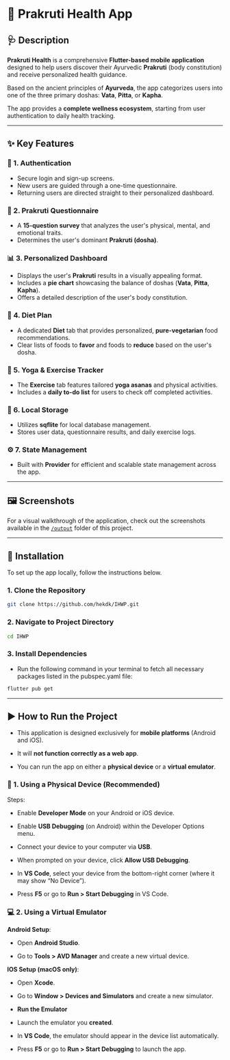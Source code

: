 # 🌿 Prakruti Health App

## 🩺 Description

**Prakruti Health** is a comprehensive **Flutter-based mobile application** designed to help users discover their Ayurvedic **Prakruti** (body constitution) and receive personalized health guidance.  

Based on the ancient principles of **Ayurveda**, the app categorizes users into one of the three primary doshas: **Vata**, **Pitta**, or **Kapha**.

The app provides a **complete wellness ecosystem**, starting from user authentication to daily health tracking.

---

## ✨ Key Features

### 🧩 1. **Authentication**
- Secure login and sign-up screens.
- New users are guided through a one-time questionnaire.
- Returning users are directed straight to their personalized dashboard.

### 📜 2. **Prakruti Questionnaire**
- A **15-question survey** that analyzes the user's physical, mental, and emotional traits.
- Determines the user's dominant **Prakruti (dosha)**.

### 📊 3. **Personalized Dashboard**
- Displays the user's **Prakruti** results in a visually appealing format.
- Includes a **pie chart** showcasing the balance of doshas (**Vata**, **Pitta**, **Kapha**).
- Offers a detailed description of the user's body constitution.

### 🥗 4. **Diet Plan**
- A dedicated **Diet** tab that provides personalized, **pure-vegetarian** food recommendations.
- Clear lists of foods to **favor** and foods to **reduce** based on the user's dosha.

### 🧘 5. **Yoga & Exercise Tracker**
- The **Exercise** tab features tailored **yoga asanas** and physical activities.
- Includes a **daily to-do list** for users to check off completed activities.

### 💾 6. **Local Storage**
- Utilizes **sqflite** for local database management.
- Stores user data, questionnaire results, and daily exercise logs.

### ⚙️ 7. **State Management**
- Built with **Provider** for efficient and scalable state management across the app.

---

## 🖼️ Screenshots

For a visual walkthrough of the application, check out the screenshots available in the [`/output`](./output) folder of this project.

---

## 🧭 Installation

To set up the app locally, follow the instructions below.

### 1. Clone the Repository
```bash
git clone https://github.com/hekdk/IHWP.git
```

### 2. Navigate to Project Directory
```bash
cd IHWP
```

### 3. Install Dependencies

- Run the following command in your terminal to fetch all necessary packages listed in the pubspec.yaml file:
```bash
flutter pub get
```
---

## ▶️ How to Run the Project

- This application is designed exclusively for **mobile platforms** (Android and iOS).
- It will **not function correctly as a web app**.

- You can run the app on either a **physical device** or a **virtual emulator**.

### 📱 1. Using a Physical Device (Recommended)
Steps:

- Enable **Developer Mode** on your Android or iOS device.

- Enable **USB Debugging** (on Android) within the Developer Options menu.

- Connect your device to your computer via **USB**.

- When prompted on your device, click **Allow USB Debugging**.

- In **VS Code**, select your device from the bottom-right corner (where it may show “No Device”).

- Press **F5** or go to **Run > Start Debugging** in VS Code.

### 💻 2. Using a Virtual Emulator 

**Android Setup**:

- Open **Android Studio**.

- Go to **Tools > AVD Manager** and create a new virtual device.

**IOS Setup (macOS only)**:

- Open **Xcode**.

- Go to **Window > Devices and Simulators** and create a new simulator.

- **Run the Emulator**

- Launch the emulator you **created**.

- In **VS Code**, the emulator should appear in the device list automatically.

- Press **F5** or go to **Run > Start Debugging** to launch the app.
